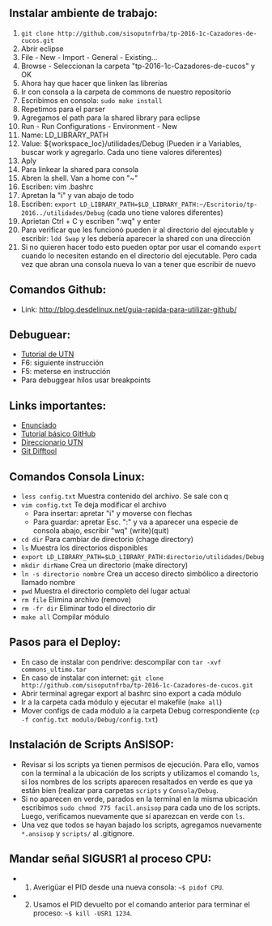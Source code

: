 ## Instalar ambiente de trabajo:
1. `git clone http://github.com/sisoputnfrba/tp-2016-1c-Cazadores-de-cucos.git`
2. Abrir eclipse
3. File - New - Import - General - Existing...
4. Browse - Seleccionan la carpeta "tp-2016-1c-Cazadores-de-cucos" y OK
5. Ahora hay que hacer que linken las librerías
  1. Ir con consola a la carpeta de commons de nuestro repositorio
  2. Escribimos en consola: `sudo make install`
  3. Repetimos para el parser
6. Agregamos el path para la shared library para eclipse
  1. Run - Run Configurations - Environment - New
  2. Name: LD_LIBRARY_PATH
  3. Value: ${workspace_loc}/utilidades/Debug (Pueden ir a Variables, buscar work y agregarlo. Cada uno tiene valores diferentes)
  4. Aply
7. Para linkear la shared para consola
  1. Abren la shell. Van a home con "~"
  2. Escriben: vim .bashrc
  3. Apretan la "i" y van abajo de todo
  4. Escriben: `export LD_LIBRARY_PATH=$LD_LIBRARY_PATH:~/Escritorio/tp-2016../utilidades/Debug` (cada uno tiene valores diferentes)
  5. Aprietan Ctrl + C y escriben ":wq" y enter
  6. Para verificar que les funcionó pueden ir al directorio del ejecutable y escribir: `ldd Swap` y les debería aparecer la shared con una dirección
  7. Si no quieren hacer todo esto pueden optar por usar el comando `export` cuando lo necesiten estando en el directorio del ejecutable. Pero cada vez que abran una consola nueva lo van a tener que escribir de nuevo
  
## Comandos Github:
- Link: http://blog.desdelinux.net/guia-rapida-para-utilizar-github/

## Debuguear:
- [Tutorial de UTN](https://youtu.be/XsefDXRfA9k)
- F6: siguiente instrucción
- F5: meterse en instrucción
- Para debuggear hilos usar breakpoints

## Links importantes:
- [Enunciado]()
- [Tutorial básico GitHub](https://youtu.be/cEGIFZDyszA?list=PL6gx4Cwl9DGAKWClAD_iKpNC0bGHxGhcx)
- [Direccionario UTN](http://faq.utn.so/)
- [Git Difftool](https://youtu.be/iCGrKFH2oeo)

## Comandos Consola Linux:
- `less config.txt` Muestra contenido del archivo. Se sale con q
- `vim config.txt` Te deja modificar el archivo
	- Para insertar: apretar "i" y moverse con flechas
	- Para guardar: apretar Esc. ":" y va a aparecer una especie de consola abajo, escribir "wq" (write)(quit)
- `cd dir` Para cambiar de directorio (chage directory)
- `ls` Muestra los directorios disponibles
- `export LD_LIBRARY_PATH=$LD_LIBRARY_PATH:directorio/utilidades/Debug`
- `mkdir dirName` Crea un directorio (make directory)
- `ln -s directorio nombre` Crea un acceso directo simbólico a directorio llamado nombre
- `pwd` Muestra el directorio completo del lugar actual
- `rm file` Elimina archivo (remove)
- `rm -fr dir` Eliminar todo el directorio dir
- `make all` Compilar módulo

## Pasos para el Deploy:
- En caso de instalar con pendrive: descompilar con  `tar -xvf commons_ultimo.tar`
- En caso de instalar con internet: `git clone http://github.com/sisoputnfrba/tp-2016-1c-Cazadores-de-cucos.git`
- Abrir terminal agregar export al bashrc sino export a cada módulo
- Ir a la carpeta cada módulo y ejecutar el makefile (`make all`)
- Mover configs de cada módulo a la carpeta Debug correspondiente (`cp -f config.txt modulo/Debug/config.txt`)

## Instalación de Scripts AnSISOP:
- Revisar si los scripts ya tienen permisos de ejecución. Para ello, vamos con la terminal a la ubicación de los scripts y utilizamos el comando `ls`, si los nombres de los scripts aparecen resaltados en verde es que ya están bien (realizar para carpetas `scripts` y `Consola/Debug`.
- Si no aparecen en verde, parados en la terminal en la misma ubicación escribimos `sudo chmod 775 facil.ansisop` para cada uno de los scripts. Luego, verificamos nuevamente que sí aparezcan en verde con `ls`.
- Una vez que todos se hayan bajado los scripts, agregamos nuevamente `*.ansisop` y `scripts/` al .gitignore.

## Mandar señal SIGUSR1 al proceso CPU:

- 1) Averigüar el PID desde una nueva consola: `~$ pidof CPU`.
- 2) Usamos el PID devuelto por el comando anterior para terminar el proceso: `~$ kill -USR1 1234`.
